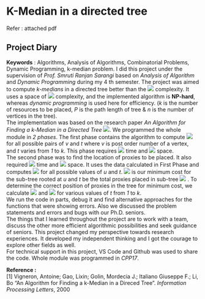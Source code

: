 # K-Median in a directed tree

Refer : attached pdf

## Project Diary 
**Keywords** : Algorithms, Analysis of Algorithms, Combinatorial Problems, Dynamic Programming, k-median problem.
I did this project under the supervision of *Prof. Smruti Ranjan Sarangi* based on *Analysis of Algorithm* and *Dynamic Programming* during my 4 th semester. The project was aimed to compute *k-medians* in a directed tree better than the <img src="https://latex.codecogs.com/gif.latex?O(Pk^2)" /> complexity. It uses a space of <img src="https://latex.codecogs.com/gif.latex?O(nk)" /> complexity, and the implemented algorithm is **NP-hard**, whereas _dynamic programming_ is used here for efficiency. (*k* is the number of resources to be placed, *P* is the path length of tree & *n* is the number of vertices in the tree).  
The implementation was based on the research paper *An Algorithm for Finding a k-Median in a Directed Tree* <img src="https://latex.codecogs.com/gif.latex?[1]" />. We programmed the whole module in *2 phases*. The first phase contains the algorithm to compute <img src="https://latex.codecogs.com/gif.latex?||T_v||_t" /> for all possible pairs of *v* and *t* where *v* is post order number of a vertex, and *t* varies from *1* to *k*. This phase requires <img src="https://latex.codecogs.com/gif.latex?O(Pk^2)" /> time and <img src="https://latex.codecogs.com/gif.latex?O(nk)" /> space.  
The second phase was to find the location of proxies to be placed. It also required <img src="https://latex.codecogs.com/gif.latex?O(Pk^2)" /> time and <img src="https://latex.codecogs.com/gif.latex?O(nk)" /> space. It uses the data calculated in First Phase and computes <img src="https://latex.codecogs.com/gif.latex?||T_{u,t}||" /> for all possible values of *u* and *t*. <img src="https://latex.codecogs.com/gif.latex?||T_{u,t}||" /> is our minimum cost for the sub-tree rooted at *u* and *t* be the total proxies placed in sub-tree <img src="https://latex.codecogs.com/gif.latex?T_u" /> . To determine the correct position of proxies in the tree for minimum cost, we calculate <img src="https://latex.codecogs.com/gif.latex?||C_{u,t}||" /> and <img src="https://latex.codecogs.com/gif.latex?||N_{u,t}||" /> for various values of *t* from *1* to *k*.  
We run the code in parts, debug it and find alternative approaches for the functions that were showing errors. Also we discussed the problem statements and errors and bugs with our Ph.D. seniors.  
The things that I learned throughout the project are to work with a team, discuss the other more efficient algorithmic possibilities and seek guidance of seniors. This project changed my perspective towards research experiences. It developed my independent thinking and I got the courage to explore other fields as well.  
For technical support in this project, VS Code and Github was used to share the code. Whole module was programmed in *CPP17*.  

**Reference :**  
[1] Vigneron, Antoine; Gao, Lixin; Golin, Mordecia J.; Italiano Giuseppe F.; Li, Bo “An Algorithm for Finding a k-Median in a Direced Tree”. *Information Processing Letters*, 2000
